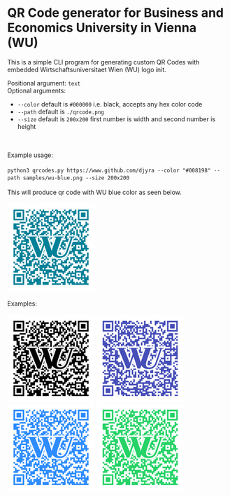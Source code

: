 # QR Code generator for Business and Economics University in Vienna (WU) <br>

This is a simple CLI program for generating custom QR Codes with embedded Wirtschaftsuniversitaet Wien (WU) logo init.

Positional argument: `text` <br>
Optional arguments: 
- `--color` default is `#000000` i.e. black, accepts any hex color code
- `--path` default is `./qrcode.png`
- `--size` default is `200x200` first number is width and second number is height

<br></br>
Example usage:
 <br><br>
`python3 qrcodes.py https://www.github.com/djyra --color "#008198" --path samples/wu-blue.png --size 200x200`
<br></br>
This will produce qr code with WU blue color as seen below. <br><br>
![WU Blue QR code](samples/wu-blue.png)
<br></br>
Examples:
<br></br>
![WU default QR code](samples/default.png) ![WU Teams QR code](samples/teams.png) ![WU Zoom Invite QR code](samples/zoom.png) ![WU WhatsApp Invite QR code](samples/whatsapp.png)


